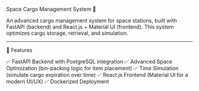 Space Cargo Management System 🚀

An advanced cargo management system for space stations, built with FastAPI (backend) and React.js + Material UI (frontend). This system optimizes cargo storage, retrieval, and simulation.


---

📌 Features

✅ FastAPI Backend with PostgreSQL integration
✅ Advanced Space Optimization (bin-packing logic for item placement)
✅ Time Simulation (simulate cargo expiration over time)
✅ React.js Frontend (Material UI for a modern UI/UX)
✅ Dockerized Deployment

